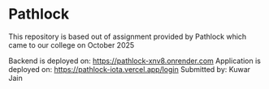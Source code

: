 # Pathlock

This repository is based out of assignment provided by Pathlock which came to our college on October 2025

Backend is deployed on: https://pathlock-xnv8.onrender.com
Application is deployed on: https://pathlock-iota.vercel.app/login
Submitted by:
Kuwar Jain 
